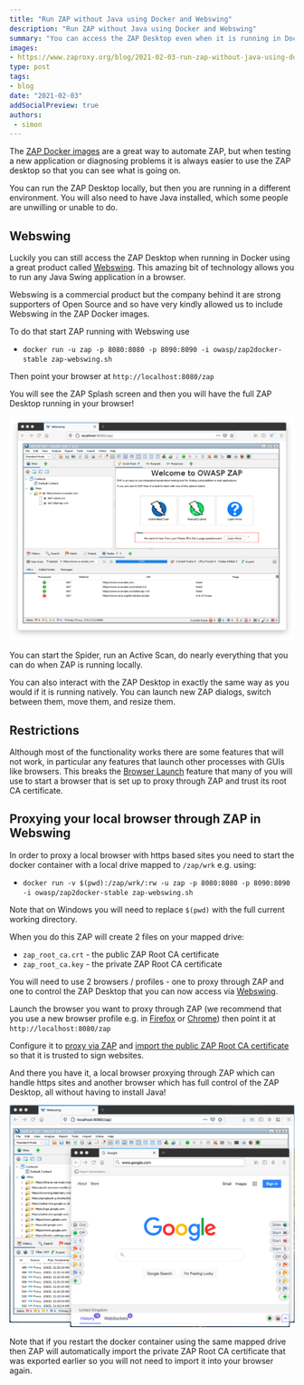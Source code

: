 ```yaml
---
title: "Run ZAP without Java using Docker and Webswing"
description: "Run ZAP without Java using Docker and Webswing"
summary: "You can access the ZAP Desktop even when it is running in Docker, and that means you do not have to install Java if you do not want to."
images:
- https://www.zaproxy.org/blog/2021-02-03-run-zap-without-java-using-docker-and-webswing/images/zap-webswing-social.png
type: post
tags:
- blog
date: "2021-02-03"
addSocialPreview: true
authors:
 - simon
---
```


The [ZAP Docker images](/docs/docker/about/) are a great way to automate ZAP, but when testing a new application or diagnosing problems it is always easier to use the ZAP desktop so that you can see what is going on.

You can run the ZAP Desktop locally, but then you are running in a different environment.
You will also need to have Java installed, which some people are unwilling or unable to do.

## Webswing

Luckily you can still access the ZAP Desktop when running in Docker using a great product called [Webswing](https://www.webswing.org/). This amazing bit of technology allows you to run any Java Swing application in a browser.

Webswing is a commercial product but the company behind it are strong supporters of Open Source and so have very kindly allowed us to include Webswing in the ZAP Docker images.

To do that start ZAP running with Webswing use
 * `docker run -u zap -p 8080:8080 -p 8090:8090 -i owasp/zap2docker-stable zap-webswing.sh`

Then point your browser at `http://localhost:8080/zap` 

You will see the ZAP Splash screen and then you will have the full ZAP Desktop running in your browser!

![The ZAP Desktop in Webswing](./images/zap-webswing.png)

You can start the Spider, run an Active Scan, do nearly everything that you can do when ZAP is running locally.

You can also interact with the ZAP Desktop in exactly the same way as you would if it is running natively. You can launch new ZAP dialogs, switch between them, move them, and resize them.

## Restrictions

Although most of the functionality works there are some features that will not work, in particular any features that launch other processes with GUIs like browsers. This breaks the [Browser Launch](/blog/2017-08-22-zap-browser-launch/) feature that many of you will use to start a browser that is set up to proxy through ZAP and trust its root CA certificate.

## Proxying your local browser through ZAP in Webswing 

In order to proxy a local browser with https based sites you need to start the docker container with a local drive mapped to `/zap/wrk` e.g. using:

*  `docker run -v $(pwd):/zap/wrk/:rw -u zap -p 8080:8080 -p 8090:8090 -i owasp/zap2docker-stable zap-webswing.sh`

Note that on Windows you will need to replace `$(pwd)` with the full current working directory.

When you do this ZAP will create 2 files on your mapped drive:

* `zap_root_ca.crt` - the public ZAP Root CA certificate
* `zap_root_ca.key` - the private ZAP Root CA certificate

You will need to use 2 browsers / profiles - one to proxy through ZAP and one to control the ZAP Desktop that you can now access via [Webswing](https://www.webswing.org/).

Launch the browser you want to proxy through ZAP (we recommend that you use a new browser profile e.g. in [Firefox](https://support.mozilla.org/en-US/kb/profile-manager-create-remove-switch-firefox-profiles) or [Chrome](https://support.google.com/chrome/answer/2364824?co=GENIE.Platform%3DDesktop&hl=en)) then point it at `http://localhost:8080/zap`

Configure it to [proxy via ZAP](/docs/desktop/start/proxies/)
and [import the public ZAP Root CA certificate](/docs/desktop/addons/network/options/servercertificates/#install) so that it is trusted to sign websites.

And there you have it, a local browser proxying through ZAP which can handle https sites and another browser which has full control of the ZAP Desktop, all without having to install Java!

![Proxying through ZAP running in Webswing](./images/zap-webswing-proxy.png)

Note that if you restart the docker container using the same mapped drive then ZAP will automatically import the private ZAP Root CA certificate that was exported earlier so you will not need to import it into your browser again.
